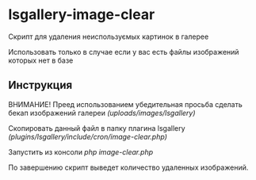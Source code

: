 lsgallery-image-clear
=====================
Скрипт для удаления неиспользуємых картинок в галерее

Использовать только в случае если у вас есть файлы изображений которых нет в базе

Инструкция
----------
ВНИМАНИЕ! Преед использованием убедительная просьба сделать бекап изображений галереи *(uploads/images/lsgallery)* 
  
Скопировать данный файл в папку плагина lsgallery
*(plugins/lsgallery/include/cron/image-clear.php)*

Запустить из консоли *php image-clear.php*
  
По завершению скрипт выведет количество удаленных изображений.
